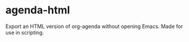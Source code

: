 # agenda-html

Export an HTML version of org-agenda without opening Emacs. Made for use in scripting.
